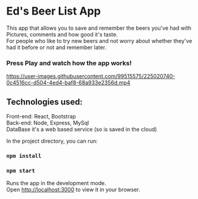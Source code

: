 # Ed's Beer List App

This app that allows you to save and remember the beers you've had with Pictures, comments and how good it's taste. \
For people who like to try new beers and not worry about whether they've had it before or not and remember later.

### Press Play and watch how the app works! 







https://user-images.githubusercontent.com/99515575/225020740-0c4516cc-d504-4ed4-baf8-68a933e2356d.mp4







## Technologies used:
Front-end: React, Bootstrap \
Back-end: Node, Express, MySql \
DataBase it's a web based service (so is saved in the cloud) 

In the project directory, you can run:

### `npm install`

### `npm start`

Runs the app in the development mode.\
Open [http://localhost:3000](http://localhost:3000) to view it in your browser.



